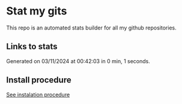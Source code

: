 # Stat my gits

This repo is an automated stats builder for all my github repositories.

## Links to stats


Generated on 03/11/2024 at 00:42:03 in 0 min, 1 seconds.

## Install procedure

[See instalation procedure](./src/install.md)
